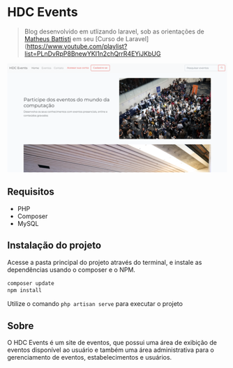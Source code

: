 # HDC Events
> Blog desenvolvido em utlizando laravel, sob as orientações de [Matheus Battisti](https://www.youtube.com/channel/UCDoFiMhpOnLFq1uG4RL4xags) em seu [Curso de Laravel](https://www.youtube.com/playlist?list=PLnDvRpP8BnewYKI1n2chQrrR4EYiJKbUG

![Página inicial do site](./public/img/index.png)

## Requisitos
- PHP
- Composer
- MySQL

## Instalação do projeto
Acesse a pasta principal do projeto através do terminal, e instale as dependências usando o composer e o NPM.

```sh
composer update
npm install
```

Utilize o comando `php artisan serve` para executar o projeto

## Sobre
O HDC Events é um site de eventos, que possui uma área de exibição de eventos disponível ao usuário e também uma área administrativa para o gerenciamento de eventos, estabelecimentos e usuários.